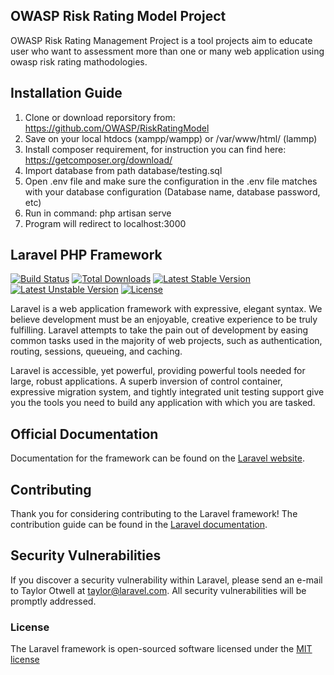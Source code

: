 ## OWASP Risk Rating Model Project
OWASP Risk Rating Management Project is a tool projects aim to educate user who want to assessment more than one or many web application using owasp risk rating mathodologies. 

## Installation Guide
1. Clone or download reporsitory from: https://github.com/OWASP/RiskRatingModel
2. Save on your local htdocs (xampp/wampp) or /var/www/html/ (lammp)
3. Install composer requirement, for instruction you can find here: https://getcomposer.org/download/
4. Import database from path database/testing.sql
5. Open .env file and make sure the configuration in the .env file matches with your database configuration (Database name, database password, etc)
6. Run in command: php artisan serve
7. Program will redirect to localhost:3000

## Laravel PHP Framework

[![Build Status](https://travis-ci.org/laravel/framework.svg)](https://travis-ci.org/laravel/framework)
[![Total Downloads](https://poser.pugx.org/laravel/framework/d/total.svg)](https://packagist.org/packages/laravel/framework)
[![Latest Stable Version](https://poser.pugx.org/laravel/framework/v/stable.svg)](https://packagist.org/packages/laravel/framework)
[![Latest Unstable Version](https://poser.pugx.org/laravel/framework/v/unstable.svg)](https://packagist.org/packages/laravel/framework)
[![License](https://poser.pugx.org/laravel/framework/license.svg)](https://packagist.org/packages/laravel/framework)

Laravel is a web application framework with expressive, elegant syntax. We believe development must be an enjoyable, creative experience to be truly fulfilling. Laravel attempts to take the pain out of development by easing common tasks used in the majority of web projects, such as authentication, routing, sessions, queueing, and caching.

Laravel is accessible, yet powerful, providing powerful tools needed for large, robust applications. A superb inversion of control container, expressive migration system, and tightly integrated unit testing support give you the tools you need to build any application with which you are tasked.

## Official Documentation

Documentation for the framework can be found on the [Laravel website](http://laravel.com/docs).

## Contributing

Thank you for considering contributing to the Laravel framework! The contribution guide can be found in the [Laravel documentation](http://laravel.com/docs/contributions).

## Security Vulnerabilities

If you discover a security vulnerability within Laravel, please send an e-mail to Taylor Otwell at taylor@laravel.com. All security vulnerabilities will be promptly addressed.

### License

The Laravel framework is open-sourced software licensed under the [MIT license](http://opensource.org/licenses/MIT)
